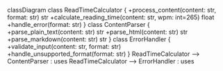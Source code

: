 classDiagram
    class ReadTimeCalculator {
        +process_content(content: str, format: str) str
        +calculate_reading_time(content: str, wpm: int=265) float
        +handle_error(format: str)
    }
    class ContentParser {
        +parse_plain_text(content: str) str
        +parse_html(content: str) str
        +parse_markdown(content: str) str
    }
    class ErrorHandler {
        +validate_input(content: str, format: str)
        +handle_unsupported_format(format: str)
    }
    ReadTimeCalculator --> ContentParser : uses
    ReadTimeCalculator --> ErrorHandler : uses
